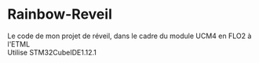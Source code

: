 # Rainbow-Reveil
Le code de mon projet de réveil, dans le cadre du module UCM4 en FLO2 à l'ETML  
Utilise STM32CubeIDE1.12.1
